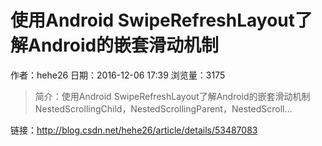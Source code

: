 # 使用Android SwipeRefreshLayout了解Android的嵌套滑动机制
作者：hehe26
日期：2016-12-06 17:39
浏览量：3175
> 简介：使用Android SwipeRefreshLayout了解Android的嵌套滑动机制
NestedScrollingChild，NestedScrollingParent，NestedScroll...

 链接：http://blog.csdn.net/hehe26/article/details/53487083
